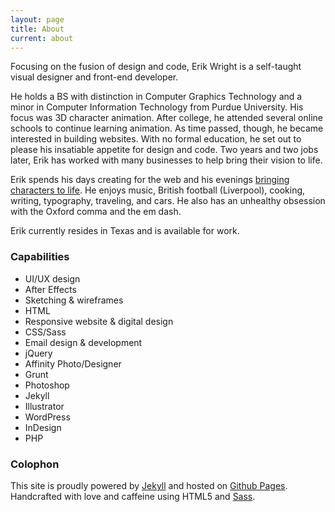 ```yaml
---
layout: page
title: About
current: about
---
```

Focusing on the fusion of design and code, Erik Wright is a self-taught visual designer and front-end developer.

He holds a BS with distinction in Computer Graphics Technology and a minor in Computer Information Technology from Purdue University. His focus was 3D character animation. After college, he attended several online schools to continue learning animation. As time passed, though, he became interested in building websites. With no formal education, he set out to please his insatiable appetite for design and code. Two years and two jobs later, Erik has worked with many businesses to help bring their vision to life.

Erik spends his days creating for the web and his evenings [bringing characters to life](https://vimeo.com/90569070). He enjoys music, British football (Liverpool), cooking, writing, typography, traveling, and cars. He also has an unhealthy obsession with the Oxford comma and the em dash.

Erik currently resides in Texas and is available for work.

### Capabilities
* UI/UX design
* After Effects
* Sketching &amp; wireframes
* HTML
* Responsive website &amp; digital design
* CSS/Sass
* Email design &amp; development
* jQuery
* Affinity Photo/Designer
* Grunt
* Photoshop
* Jekyll
* Illustrator
* WordPress
* InDesign
* PHP

### Colophon
This site is proudly powered by [Jekyll](http://jekyllrb.com/) and hosted on [Github Pages](https://pages.github.com/). Handcrafted with love and caffeine using HTML5 and [Sass](http://sass-lang.com).
